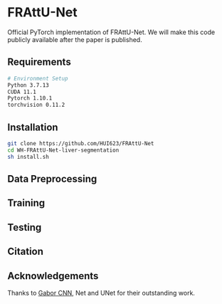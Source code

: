 # FRAttU-Net
Official PyTorch implementation of FRAttU-Net. 
We will make this code publicly available after the paper is published.
## Requirements
```bash
# Environment Setup  
Python 3.7.13  
CUDA 11.1  
Pytorch 1.10.1  
torchvision 0.11.2  

```
## Installation
```bash
git clone https://github.com/HUI623/FRAttU-Net  
cd WH-FRAttU-Net-liver-segmentation  
sh install.sh
```
## Data Preprocessing

## Training

## Testing

## Citation

## Acknowledgements
Thanks to  [Gabor CNN](https://github.com/jxgu1016/Gabor_CNN_PyTorch), Net and UNet for their outstanding work.
